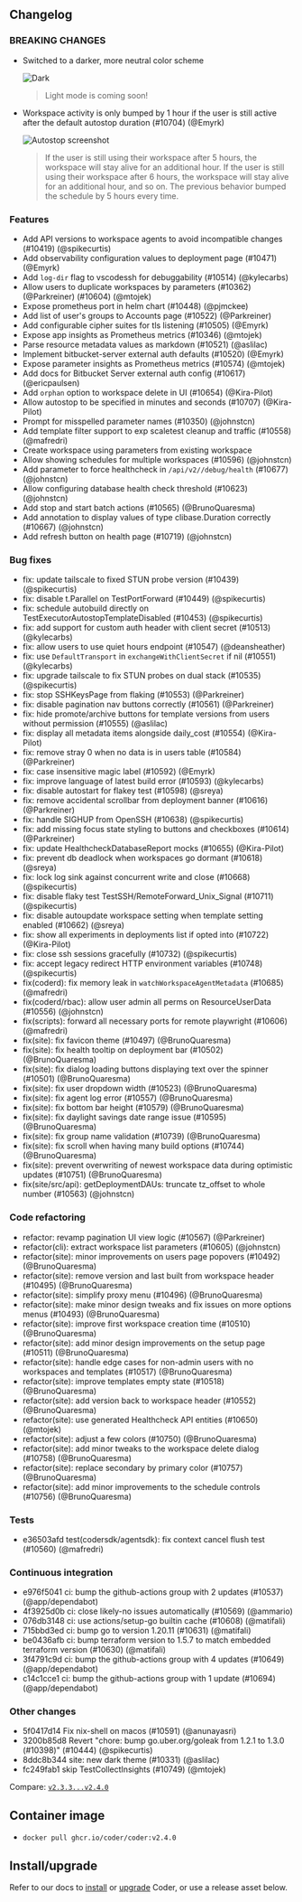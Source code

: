 ## Changelog

### BREAKING CHANGES

- Switched to a darker, more neutral color scheme

  ![Dark](https://user-images.githubusercontent.com/22407953/283922030-f697fcbe-3113-4352-9aa7-f1124c76efc6.png)

  > Light mode is coming soon!

- Workspace activity is only bumped by 1 hour if the user is still active after the default autostop duration (#10704) (@Emyrk)

  ![Autostop screenshot](https://user-images.githubusercontent.com/22407953/283919406-4c00600e-3b68-40ff-8377-34f5c00805c8.png)

  > If the user is still using their workspace after 5 hours, the workspace will stay alive for an additional hour. If the user is still using their workspace after 6 hours, the workspace will stay alive for an additional hour, and so on. The previous behavior bumped the schedule by 5 hours every time.

### Features

- Add API versions to workspace agents to avoid incompatible changes (#10419) (@spikecurtis)
- Add observability configuration values to deployment page (#10471) (@Emyrk)
- Add `log-dir` flag to vscodessh for debuggability (#10514) (@kylecarbs)
- Allow users to duplicate workspaces by parameters (#10362) (@Parkreiner) (#10604) (@mtojek)
- Expose prometheus port in helm chart (#10448) (@pjmckee)
- Add list of user's groups to Accounts page (#10522) (@Parkreiner)
- Add configurable cipher suites for tls listening (#10505) (@Emyrk)
- Expose app insights as Prometheus metrics (#10346) (@mtojek)
- Parse resource metadata values as markdown (#10521) (@aslilac)
- Implement bitbucket-server external auth defaults (#10520) (@Emyrk)
- Expose parameter insights as Prometheus metrics (#10574) (@mtojek)
- Add docs for Bitbucket Server external auth config (#10617) (@ericpaulsen)
- Add `orphan` option to workspace delete in UI (#10654) (@Kira-Pilot)
- Allow autostop to be specified in minutes and seconds (#10707) (@Kira-Pilot)
- Prompt for misspelled parameter names (#10350) (@johnstcn)
- Add template filter support to exp scaletest cleanup and traffic (#10558) (@mafredri)
- Create workspace using parameters from existing workspace
- Allow showing schedules for multiple workspaces (#10596) (@johnstcn)
- Add parameter to force healthcheck in `/api/v2//debug/health` (#10677) (@johnstcn)
- Allow configuring database health check threshold (#10623) (@johnstcn)
- Add stop and start batch actions (#10565) (@BrunoQuaresma)
- Add annotation to display values of type clibase.Duration correctly (#10667) (@johnstcn)
- Add refresh button on health page (#10719) (@johnstcn)

### Bug fixes

- fix: update tailscale to fixed STUN probe version (#10439) (@spikecurtis)
- fix: disable t.Parallel on TestPortForward (#10449) (@spikecurtis)
- fix: schedule autobuild directly on TestExecutorAutostopTemplateDisabled (#10453) (@spikecurtis)
- fix: add support for custom auth header with client secret (#10513) (@kylecarbs)
- fix: allow users to use quiet hours endpoint (#10547) (@deansheather)
- fix: use `DefaultTransport` in `exchangeWithClientSecret` if nil (#10551) (@kylecarbs)
- fix: upgrade tailscale to fix STUN probes on dual stack (#10535) (@spikecurtis)
- fix: stop SSHKeysPage from flaking (#10553) (@Parkreiner)
- fix: disable pagination nav buttons correctly (#10561) (@Parkreiner)
- fix: hide promote/archive buttons for template versions from users without permission (#10555) (@aslilac)
- fix: display all metadata items alongside daily_cost (#10554) (@Kira-Pilot)
- fix: remove stray 0 when no data is in users table (#10584) (@Parkreiner)
- fix: case insensitive magic label (#10592) (@Emyrk)
- fix: improve language of latest build error (#10593) (@kylecarbs)
- fix: disable autostart for flakey test (#10598) (@sreya)
- fix: remove accidental scrollbar from deployment banner (#10616) (@Parkreiner)
- fix: handle SIGHUP from OpenSSH (#10638) (@spikecurtis)
- fix: add missing focus state styling to buttons and checkboxes (#10614) (@Parkreiner)
- fix: update HealthcheckDatabaseReport mocks (#10655) (@Kira-Pilot)
- fix: prevent db deadlock when workspaces go dormant (#10618) (@sreya)
- fix: lock log sink against concurrent write and close (#10668) (@spikecurtis)
- fix: disable flaky test TestSSH/RemoteForward_Unix_Signal (#10711) (@spikecurtis)
- fix: disable autoupdate workspace setting when template setting enabled (#10662) (@sreya)
- fix: show all experiments in deployments list if opted into (#10722) (@Kira-Pilot)
- fix: close ssh sessions gracefully (#10732) (@spikecurtis)
- fix: accept legacy redirect HTTP environment variables (#10748) (@spikecurtis)
- fix(coderd): fix memory leak in `watchWorkspaceAgentMetadata` (#10685) (@mafredri)
- fix(coderd/rbac): allow user admin all perms on ResourceUserData (#10556) (@johnstcn)
- fix(scripts): forward all necessary ports for remote playwright (#10606) (@mafredri)
- fix(site): fix favicon theme (#10497) (@BrunoQuaresma)
- fix(site): fix health tooltip on deployment bar (#10502) (@BrunoQuaresma)
- fix(site): fix dialog loading buttons displaying text over the spinner (#10501) (@BrunoQuaresma)
- fix(site): fix user dropdown width (#10523) (@BrunoQuaresma)
- fix(site): fix agent log error (#10557) (@BrunoQuaresma)
- fix(site): fix bottom bar height (#10579) (@BrunoQuaresma)
- fix(site): fix daylight savings date range issue (#10595) (@BrunoQuaresma)
- fix(site): fix group name validation (#10739) (@BrunoQuaresma)
- fix(site): fix scroll when having many build options (#10744) (@BrunoQuaresma)
- fix(site): prevent overwriting of newest workspace data during optimistic updates (#10751) (@BrunoQuaresma)
- fix(site/src/api): getDeploymentDAUs: truncate tz_offset to whole number (#10563) (@johnstcn)

### Code refactoring

- refactor: revamp pagination UI view logic (#10567) (@Parkreiner)
- refactor(cli): extract workspace list parameters (#10605) (@johnstcn)
- refactor(site): minor improvements on users page popovers (#10492) (@BrunoQuaresma)
- refactor(site): remove version and last built from workspace header (#10495) (@BrunoQuaresma)
- refactor(site): simplify proxy menu (#10496) (@BrunoQuaresma)
- refactor(site): make minor design tweaks and fix issues on more options menus (#10493) (@BrunoQuaresma)
- refactor(site): improve first workspace creation time (#10510) (@BrunoQuaresma)
- refactor(site): add minor design improvements on the setup page (#10511) (@BrunoQuaresma)
- refactor(site): handle edge cases for non-admin users with no workspaces and templates (#10517) (@BrunoQuaresma)
- refactor(site): improve templates empty state (#10518) (@BrunoQuaresma)
- refactor(site): add version back to workspace header (#10552) (@BrunoQuaresma)
- refactor(site): use generated Healthcheck API entities (#10650) (@mtojek)
- refactor(site): adjust a few colors (#10750) (@BrunoQuaresma)
- refactor(site): add minor tweaks to the workspace delete dialog (#10758) (@BrunoQuaresma)
- refactor(site): replace secondary by primary color (#10757) (@BrunoQuaresma)
- refactor(site): add minor improvements to the schedule controls (#10756) (@BrunoQuaresma)

### Tests

- e36503afd test(codersdk/agentsdk): fix context cancel flush test (#10560) (@mafredri)

### Continuous integration

- e976f5041 ci: bump the github-actions group with 2 updates (#10537) (@app/dependabot)
- 4f3925d0b ci: close likely-no issues automatically (#10569) (@ammario)
- 076db3148 ci: use actions/setup-go builtin cache (#10608) (@matifali)
- 715bbd3ed ci: bump go to version 1.20.11 (#10631) (@matifali)
- be0436afb ci: bump terraform version to 1.5.7 to match embedded terraform version (#10630) (@matifali)
- 3f4791c9d ci: bump the github-actions group with 4 updates (#10649) (@app/dependabot)
- c14c1cce1 ci: bump the github-actions group with 1 update (#10694) (@app/dependabot)

### Other changes

- 5f0417d14 Fix nix-shell on macos (#10591) (@anunayasri)
- 3200b85d8 Revert "chore: bump go.uber.org/goleak from 1.2.1 to 1.3.0 (#10398)" (#10444) (@spikecurtis)
- 8ddc8b344 site: new dark theme (#10331) (@aslilac)
- fc249fab1 skip TestCollectInsights (#10749) (@mtojek)

Compare: [`v2.3.3...v2.4.0`](https://github.com/coder/coder/compare/v2.3.3...v2.4.0)

## Container image

- `docker pull ghcr.io/coder/coder:v2.4.0`

## Install/upgrade

Refer to our docs to [install](https://coder.com/docs/v2/latest/install) or [upgrade](https://coder.com/docs/v2/latest/admin/upgrade) Coder, or use a release asset below.
